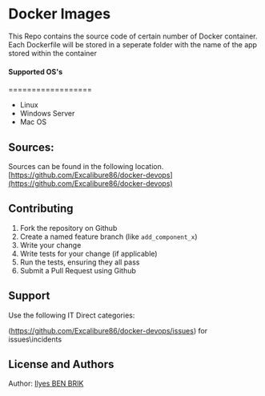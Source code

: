 Docker Images
==================

This Repo contains the source code of certain number of Docker container.
Each Dockerfile will be stored in a seperate folder with the name of the app stored within the container

#### Supported OS's
==================
- Linux
- Windows Server
- Mac OS 

Sources:
-----
Sources can be found in the following location.
[https://github.com/Excalibure86/docker-devops](https://github.com/Excalibure86/docker-devops)


Contributing
------------

1. Fork the repository on Github
2. Create a named feature branch (like `add_component_x`)
3. Write your change
4. Write tests for your change (if applicable)
5. Run the tests, ensuring they all pass
6. Submit a Pull Request using Github

## Support
Use the following IT Direct categories:

(https://github.com/Excalibure86/docker-devops/issues) for issues\incidents
<br>

License and Authors
-------------------
Author: [ Ilyes BEN BRIK ](https://github.com/Excalibure86)
